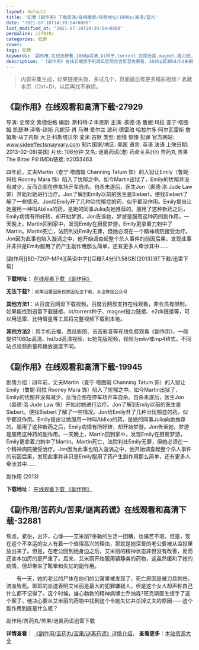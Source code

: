 ```yaml
---
layout: default
title: '犯罪《副作用》下载资源/在线播放/视频地址/1080p/高清/蓝光'
date: "2021-07-10T14:39:54+0800"
last_modified_at: "2021-07-10T14:39:54+0800"
permalink: /27929/
categories: 犯罪
cover:
tags: 犯罪
keywords: '副作用,在线免费看,1080p高清,bt种子,torrent,百度云盘,magnet,磁力链,迅雷下载资源'
description: '《副作用》在线云播放手机西瓜影院吉吉影音免费看，1080p高清bd/hd未删减完整版和tc抢先枪版，mkv/mp4格式，附带bt/torrent种子、magnet/磁力链、百度云盘、网盘资源迅雷下载链接'
---
```


>内容采集生成，如果链接失效，多试几个，页面最后有更多精彩视频！收藏本页（Ctrl+D)，以后再找不麻烦。


## 《副作用》在线观看和高清下载-27929

导演: 史蒂文·索德伯格 编剧: 斯科特·Z·本恩斯 主演: 裘德·洛 鲁妮·玛拉 查宁·塔图姆 凯瑟琳·泽塔-琼斯 凡妮莎·肖 马琳·爱尔兰 波利·德雷珀 哈拉尔多·阿尔瓦雷斯 詹姆斯·马丁内斯 大卫·科斯塔贝尔 麦米·古默 类型: 剧情 惊悚 犯罪 官方网站: www.sideeffectsmayvary.com 制片国家/地区: 美国 语言: 英语 法语 上映日期: 2013-02-08(美国) 片长: 106分钟 又名: 谜离药谎(港) 药命关系(台) 苦药丸 苦果 The Bitter Pill IMDb链接: tt2053463

四年前，丈夫Martin（查宁·塔图姆 Channing Tatum 饰）的入狱让Emily（鲁妮·玛拉 Rooney Mara 饰）陷入了忧郁之中。如今Martin出狱了，Emily的忧郁并没有减少，反而企图在停车场开车自杀。自杀未遂后，医生Jon（裘德·洛 Jude Law 饰）开始对她进行治疗。Jon了解到Emily以前的医生是Siebert，便找Siebert了解了一些情况。Jon给Emily开了几种治忧郁症的药，似乎都没作用。Emily提出让她服用一种叫Ablixa的药，是她的同事Julia向她推荐的。服用了这种新药之后，Emily病情有所好转，却开始梦游。Jon告诉她，梦游是服用这种药的副作用。一天晚上，Martin回到家中，发现Emily在厨房梦游，Emily更拿着刀刺中了Martin。Martin死亡，法院判处Emily无罪，但她必须在一个精神病院接受治疗。Jon因为此事也陷入漩涡之中，他开始调查起整个杀人事件的前因后果，发现此事并非只是Emily服用了药产生副作用那么简单，还有更多人牵涉其中……


[副作用][BD-720P-MP4][英语中字][豆瓣7.4分][1.58GB][2013][BT下载/迅雷下载]

**下载地址**： [在线观看下载 《副作用》](https://www.btdx8.com/torrent/side_effects_2013.html) 


**无法下载?**：`如果迅雷因版权原因无法下载，关注微信公众号 `

**其他方法1**：从百度云网盘下载视频，百度云网盘支持在线观看，非会员有限制，如果能找到迅雷下载链接、bt/torrent种子、magnet磁力链接、e2dk链接等，可以用迅雷、比特彗星等工具将完整视频下载到本地。

**其他方法2**：用手机云播、西瓜影院、吉吉影音等在线免费观看《副作用》，一般提供1080p高清、hd/bd高清视频、tc抢先版视频，视频为mkv或mp4格式，不同站点视频质量和播放速度不同。


## 《副作用》在线观看和高清下载-19945

剧情介绍：四年前，丈夫Martin（查宁·塔图姆 Channing Tatum 饰）的入狱让Emily（鲁妮·玛拉 Rooney Mara 饰）陷入了忧郁之中。如今Martin出狱了，Emily的忧郁并没有减少，反而企图在停车场开车自杀。自杀未遂后，医生Jon（裘德·洛 Jude Law 饰）开始对她进行治疗。Jon了解到Emily以前的医生是Siebert，便找Siebert了解了一些情况。Jon给Emily开了几种治忧郁症的药，似乎都没作用。Emily提出让她服用一种叫Ablixa的药，是她的同事Julia向她推荐的。服用了这种新药之后，Emily病情有所好转，却开始梦游。Jon告诉她，梦游是服用这种药的副作用。一天晚上，Martin回到家中，发现Emily在厨房梦游，Emily更拿着刀刺中了Martin。Martin死亡，法院判处Emily无罪，但她必须在一个精神病院接受治疗。Jon因为此事也陷入漩涡之中，他开始调查起整个杀人事件的前因后果，发现此事并非只是Emily服用了药产生副作用那么简单，还有更多人牵涉其中......


副作用 (2013)

**下载地址**： [在线观看下载 《副作用》](https://www.btbtdy.me/btdy/dy2081.html) 


## 《副作用/苦药丸/苦果/谜离药谎》在线观看和高清下载-32881

焦虑，紧张，出汗，心悸&mdash;—艾米丽?泰勒的生活一团糟，也痛苦不堪。但是，现在这个不幸运的女人有着一个值得高兴的理由，那就是她深爱的老公要被从监狱里放出来了。但是，在老公回到她身边之后，艾米丽的精神状态非但没有改善，反而还变本加厉的更严重了。后来，艾米丽开始服用镇静类的药物，这虽然缓和了她的病情，但却带来了眩晕和失忆的副作用。</p>　　有一天，她的老公的尸体在他们的公寓里被发现了，死亡原因是被刀具刺伤，流血致死。斑斑的血迹表明艾米丽是最大的犯罪嫌疑人，但是这个女人却声称自己什么都不记得了。这个时候，雄心勃勃的精神病博士乔纳森?班克斯医生接手了这个案子，他决心要从艾米丽的药物中找到这个令她失忆并杀掉丈夫的原因——这个副作用到底是什么呢？</p>


副作用/苦药丸/苦果/谜离药谎迅雷下载

**详情查看**： [《副作用/苦药丸/苦果/谜离药谎》详情介绍](/movie/32881/)， **查看更多**：[本站资源大全](/movie/t/all/)


